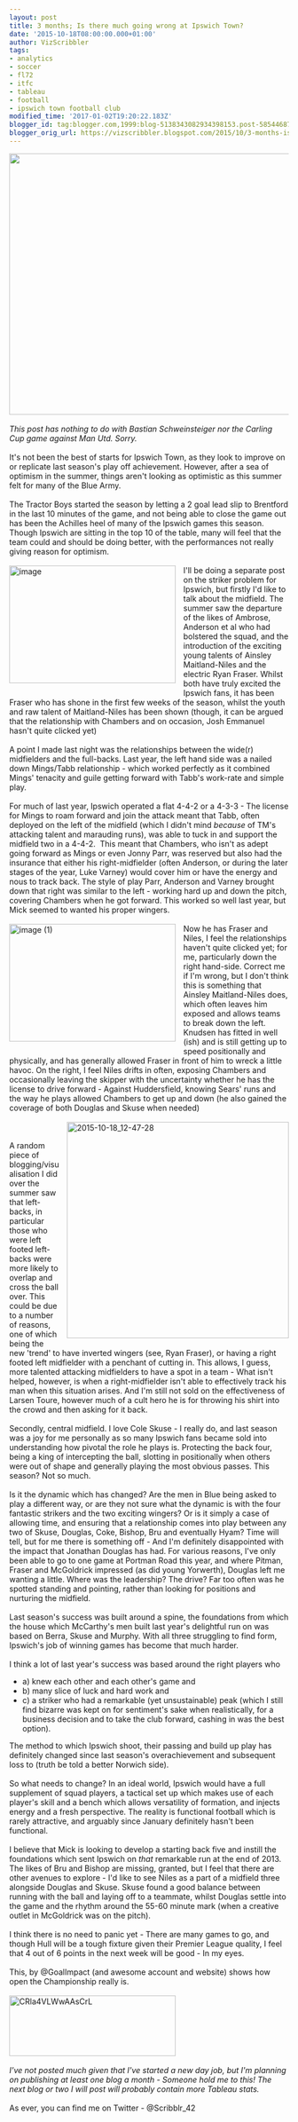 ```yaml
---
layout: post
title: 3 months; Is there much going wrong at Ipswich Town?
date: '2015-10-18T08:00:00.000+01:00'
author: VizScribbler
tags:
- analytics
- soccer
- fl72
- itfc
- tableau
- football
- ipswich town football club
modified_time: '2017-01-02T19:20:22.183Z'
blogger_id: tag:blogger.com,1999:blog-5138343082934398153.post-5854468754960171984
blogger_orig_url: https://vizscribbler.blogspot.com/2015/10/3-months-is-there-much-going-wrong-at.html
---
```


<img height="471" src="https://marginalscribbler.files.wordpress.com/2015/10/bastian.jpg?w=620" width="640" /><br /><br /><em>This post has nothing to do with Bastian Schweinsteiger nor the Carling Cup game against Man Utd. Sorry.</em><br /><br />It's not been the best of starts for Ipswich Town, as they look to improve on or replicate last season's play off achievement. However, after a sea of optimism in the summer, things aren't looking as optimistic as this summer felt for many of the Blue Army.<br /><br />The Tractor Boys started the season by letting a 2 goal lead slip to Brentford in the last 10 minutes of the game, and not being able to close the game out has been the Achilles heel of many of the Ipswich games this season. Though Ipswich are sitting in the top 10 of the table, many will feel that the team could and should be doing better, with the performances not really giving reason for optimism.<br /><br /><a href="https://marginalscribbler.files.wordpress.com/2015/10/image.jpg" style="clear: left; float: left; margin-bottom: 1em; margin-right: 1em;"><img alt="image" class="size-medium wp-image-301 alignright" height="212" src="https://marginalscribbler.files.wordpress.com/2015/10/image.jpg?" width="300" /></a>I'll be doing a separate post on the striker problem for Ipswich, but firstly I'd like to talk about the midfield. The summer saw the departure of the likes of Ambrose, Anderson et al who had bolstered the squad, and the introduction of the exciting young talents of Ainsley Maitland-Niles and the electric Ryan Fraser. Whilst both have truly excited the Ipswich fans, it has been Fraser who has shone in the first few weeks of the season, whilst the youth and raw talent of Maitland-Niles has been shown (though, it can be argued that the relationship with Chambers and on occasion, Josh Emmanuel hasn't quite clicked yet)<br /><br />A point I made last night was the relationships between the wide(r) midfielders and the full-backs. Last year, the left hand side was a nailed down Mings/Tabb relationship - which worked perfectly as it combined Mings' tenacity and guile getting forward with Tabb's work-rate and simple play.<br /><br />For much of last year, Ipswich operated a flat 4-4-2 or a 4-3-3 - The license for Mings to roam forward and join the attack meant that Tabb, often deployed on the left of the midfield (which I didn't mind *because* of TM's attacking talent and marauding runs), was able to tuck in and support the midfield two in a 4-4-2.&nbsp; This meant that Chambers, who isn't as adept going forward as Mings or even Jonny Parr, was reserved but also had the insurance that either his right-midfielder (often Anderson, or during the later stages of the year, Luke Varney) would cover him or have the energy and nous to track back. The style of play Parr, Anderson and Varney brought down that right was similar to the left - working hard up and down the pitch, covering Chambers when he got forward. This worked so well last year, but Mick seemed to wanted his proper wingers.<br /><br /><a href="https://marginalscribbler.files.wordpress.com/2015/10/image-1.jpg" style="clear: left; float: left; margin-bottom: 1em; margin-right: 1em;"><img alt="image (1)" class="size-medium wp-image-302 alignright" height="212" src="https://marginalscribbler.files.wordpress.com/2015/10/image-1.jpg?" width="300" /></a>Now he has Fraser and Niles, I feel the relationships haven't quite clicked yet; for me, particularly down the right hand-side.&nbsp;Correct me if I'm wrong, but I don't think this is something that Ainsley Maitland-Niles does, which often leaves him exposed and allows teams to break down the left. Knudsen has fitted in well (ish) and is still getting up to speed positionally and physically, and has generally allowed Fraser in front of him to wreck a little havoc. On the right, I feel Niles drifts in often, exposing Chambers and occasionally leaving the skipper with the uncertainty whether he has the license to drive forward - Against Huddersfield, knowing Sears' runs and the way he plays allowed Chambers to get up and down (he also gained the coverage of both Douglas and Skuse when needed)<br /><br /><a href="https://marginalscribbler.files.wordpress.com/2015/10/2015-10-18_12-47-28.jpg" style="clear: right; float: right; margin-bottom: 1em; margin-left: 1em;"><img alt="2015-10-18_12-47-28" class="size-medium wp-image-300 alignleft" height="390" src="https://marginalscribbler.files.wordpress.com/2015/10/2015-10-18_12-47-28.jpg?" width="400" /></a><br /><br />A random piece of blogging/visualisation I did over the summer saw that left-backs, in particular those who were left footed left-backs were more likely to overlap and cross the ball over. This could be due to a number of reasons, one of which being the new 'trend' to have inverted wingers (see, Ryan Fraser), or having a right footed left midfielder with a penchant of cutting in. This allows, I guess, more talented attacking midfielders to have a spot in a team - What isn't helped, however, is when a right-midfielder isn't able to effectively track his man when this situation arises. And I'm still not sold on the effectiveness of Larsen Toure, however much of a cult hero he is for throwing his shirt into the crowd and then asking for it back.<br /><br />Secondly, central midfield. I love Cole Skuse - I really do, and last season was a joy for me personally as so many Ipswich fans became sold into understanding how pivotal the role he plays is. Protecting the back four, being a king of intercepting the ball, slotting in positionally when others were out of shape and generally playing the most obvious passes. This season? Not so much.<br /><br />Is it the dynamic which has changed? Are the men in Blue being asked to play a different way, or are they not sure what the dynamic is with the four fantastic strikers and the two exciting wingers? Or is it simply a case of allowing time, and ensuring that a relationship comes into play between any two of Skuse, Douglas, Coke, Bishop, Bru and eventually Hyam? Time will tell, but for me there is something off - And I'm definitely disappointed with the impact that Jonathan Douglas has had. For various reasons, I've only been able to go to one game at Portman Road this year, and where Pitman, Fraser and McGoldrick impressed (as did young Yorwerth), Douglas left me wanting a little. Where was the leadership? The drive? Far too often was he spotted standing and pointing, rather than looking for positions and nurturing the midfield.<br /><br />Last season's success was built around a spine, the foundations from which the house which McCarthy's men built last year's delightful run on was based on Berra, Skuse and Murphy. With all three struggling to find form, Ipswich's job of winning games has become that much harder.<br /><br />I think a lot of last year's success was based around the right players who <br /><ul><li>a) knew each other and each other's game and</li><li>b) many slice of luck and hard work and</li><li>c) a striker who had a remarkable (yet unsustainable) peak (which I still find bizarre was kept on for sentiment's sake when realistically, for a business decision and to take the club forward, cashing in was the best option).</li></ul>The method to which Ipswich shoot, their passing and build up play has definitely changed since last season's overachievement and subsequent loss to (truth be told a better Norwich side).<br /><br />So what needs to change? In an ideal world, Ipswich would have a full supplement of squad players, a tactical set up which makes use of each player's skill and a bench which allows versatility of formation, and injects energy and a fresh perspective. The reality is functional football which is rarely attractive, and arguably since January definitely hasn't been functional.<br /><br />I believe that Mick is looking to develop a starting back five and instill the foundations which sent Ipswich on *that* remarkable run at the end of 2013. The likes of Bru and Bishop are missing, granted, but I feel that there are other avenues to explore - I'd like to see Niles as a part of a midfield three alongside Douglas and Skuse. Skuse found a good balance&nbsp;between running with the ball and laying off to a teammate, whilst Douglas settle into the game and the rhythm around the 55-60 minute mark (when a creative outlet in McGoldrick was on the pitch).<br /><br />I think there is no need to panic yet - There are many games to go, and though Hull will be a tough fixture given their Premier League quality, I feel that 4 out of 6 points in the next week will be good - In my eyes.<br /><br />This, by @GoalImpact (and awesome account and website) shows how open the Championship really is.<br /><br /><a href="https://marginalscribbler.files.wordpress.com/2015/10/crla4vlwwaascrl.png"><img alt="CRla4VLWwAAsCrL" class="size-medium wp-image-303 aligncenter" height="109" src="https://marginalscribbler.files.wordpress.com/2015/10/crla4vlwwaascrl.png?" width="300" /></a><br /><br /><em>I've not posted much given that I've started a new day job, but I'm planning on publishing at least one blog a month - Someone hold me to this! The next blog or two I will post will probably contain more Tableau stats.<br /><br /></em>As ever, you can find me on Twitter - @Scribblr_42<br /><br />